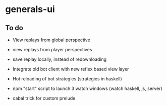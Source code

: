 # generals-ui

## To do
- View replays from global perspective
- view replays from player perspectives

- save replay locally, instead of redownloading

- Integrate old bot client with new reflex based view layer
- Hot reloading of bot strategies (strategies in haskell)

- npm "start" script to launch 3 watch windows (watch haskell, js, server)
- cabal trick for custom prelude
